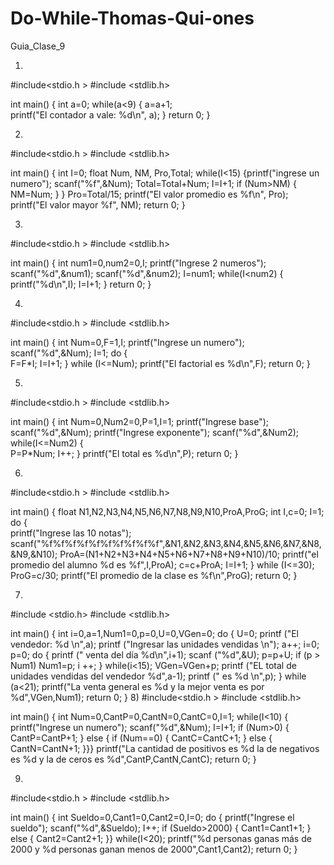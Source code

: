 # Do-While-Thomas-Qui-ones
Guia_Clase_9

1)
#include<stdio.h >
#include <stdlib.h>


int main()
{
 int a=0;
 while(a<9)
 {
 a=a+1;       
 printf("El contador a vale: %d\n", a);
 }
return 0;
}

2)
#include<stdio.h >
#include <stdlib.h>


int main()
{
 int I=0;
 float Num, NM, Pro,Total; 
 while(I<15)
 {printf("ingrese un numero");
  scanf("%f",&Num);
  Total=Total+Num;
  I=I+1;
  if (Num>NM)
  {
	NM=Num;	 }
 }
 Pro=Total/15;
 printf("El valor promedio es %f\n", Pro);
 printf("El valor mayor %f", NM);
return 0;
}

3)
#include<stdio.h >
#include <stdlib.h>


int main()
{
 int num1=0,num2=0,I;
 printf("Ingrese 2 numeros");
 scanf("%d",&num1);
 scanf("%d",&num2);
 I=num1;
 while(I<num2)
 {  
 printf("%d\n",I);
 I=I+1;
 }
return 0;
}

4)
#include<stdio.h >
#include <stdlib.h>


int main()
{
 int Num=0,F=1,I;
 printf("Ingrese un numero");
 scanf("%d",&Num);
 I=1;
 do
 {  
  F=F*I;
  I=I+1;
 }
 while (I<=Num);
 printf("El factorial es %d\n",F);
return 0;
}

5)
#include<stdio.h >
#include <stdlib.h>


int main()
{
 int Num=0,Num2=0,P=1,I=1;
 printf("Ingrese base");
 scanf("%d",&Num);
 printf("Ingrese exponente");
 scanf("%d",&Num2);
 while(I<=Num2)
 {  
  P=P*Num;
  I++;
 }
 printf("El total es %d\n",P);
return 0;
}

6)
#include<stdio.h >
#include <stdlib.h>


int main()
{
 float N1,N2,N3,N4,N5,N6,N7,N8,N9,N10,ProA,ProG;
 int I,c=0;
 I=1;
 do
 {  
  printf("Ingrese las 10 notas");
  scanf("%f%f%f%f%f%f%f%f%f%f",&N1,&N2,&N3,&N4,&N5,&N6,&N7,&N8,&N9,&N10);
  ProA=(N1+N2+N3+N4+N5+N6+N7+N8+N9+N10)/10;
  printf("el promedio del alumno %d es %f",I,ProA);
  c=c+ProA;
  I=I+1;
 }
 while (I<=30);
 ProG=c/30;
 printf("El promedio de la clase es %f\n",ProG);
return 0;
}

7)
#include <stdio.h>
#include <stdlib.h>


int main()
{
  int i=0,a=1,Num1=0,p=0,U=0,VGen=0;
do
{
    U=0;
    printf ("El vendedor: %d \n",a);
    printf ("Ingresar las unidades vendidas  \n");
    a++;
    i=0;
    p=0;
do
{
    printf (" venta del día  %d\n",i+1);
    scanf ("%d",&U);
    p=p+U;
  if (p > Num1)
        Num1=p;
        i ++;
}
while(i<15);
VGen=VGen+p;
printf ("EL total  de unidades vendidas  del vendedor  %d",a-1);
printf (" es %d \n",p);
       }
while (a<21);
printf("La venta general es %d y la mejor venta es por %d",VGen,Num1);
return 0;
}
8)
#include<stdio.h >
#include <stdlib.h>


int main()
{
 int Num=0,CantP=0,CantN=0,CantC=0,I=1;
 while(I<10)
 {
  printf("Ingrese un numero");
  scanf("%d",&Num);
  I=I+1;
  if (Num>0)
  {
  CantP=CantP+1;
  }
  else
  {
  	if (Num==0)
  	{
	 CantC=CantC+1;
	}
  else
  {
  	CantN=CantN+1;
  }}}
 printf("La cantidad de positivos es %d la de negativos es %d y la de ceros es %d",CantP,CantN,CantC);
return 0;
}

9)
#include<stdio.h >
#include <stdlib.h>


int main()
{
 int Sueldo=0,Cant1=0,Cant2=0,I=0;
 do
 {
  printf("Ingrese el sueldo");
  scanf("%d",&Sueldo);
  I++;
  if (Sueldo>2000)
  {
  Cant1=Cant1+1;
  }
  else
  {
  Cant2=Cant2+1;
  }}
 while(I<20); 
 printf("%d personas ganas más de 2000 y %d personas ganan menos de 2000",Cant1,Cant2);
return 0;
}

